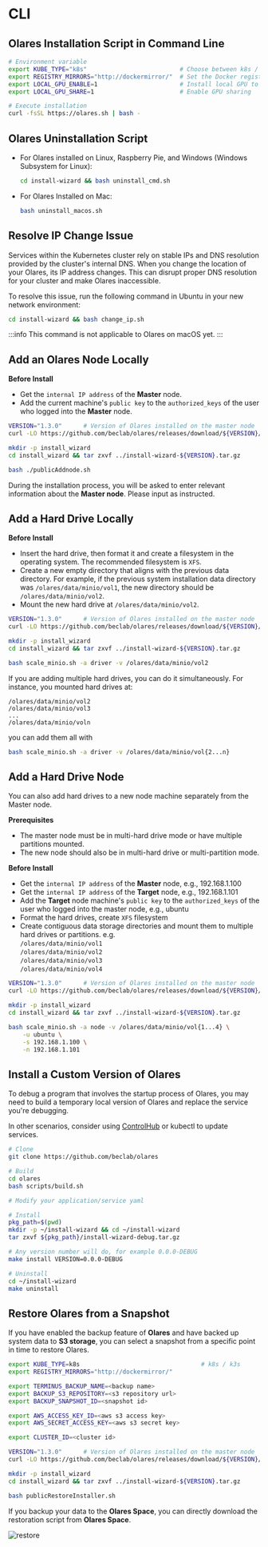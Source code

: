 # CLI


## Olares Installation Script in Command Line

```sh
# Environment variable
export KUBE_TYPE="k8s"                          # Choose between k8s / k3s, k3s being the default.
export REGISTRY_MIRRORS="http://dockermirror/"  # Set the Docker registry mirror URL
export LOCAL_GPU_ENABLE=1                       # Install local GPU to the cluster if GPU is installed on the node
export LOCAL_GPU_SHARE=1                        # Enable GPU sharing

# Execute installation
curl -fsSL https://olares.sh | bash -
```

## Olares Uninstallation Script

- For Olares installed on Linux, Raspberry Pie, and Windows (Windows Subsystem for Linux):

  ```sh
  cd install-wizard && bash uninstall_cmd.sh
  ```

- For Olares Installed on Mac:

  ```sh
  bash uninstall_macos.sh
  ```

## Resolve IP Change Issue

Services within the Kubernetes cluster rely on stable IPs and DNS resolution provided by the cluster's internal DNS. When you change the location of your Olares, its IP address changes. This can disrupt proper DNS resolution for your cluster and make Olares inaccessible.

To resolve this issue, run the following command in Ubuntu in your new network environment:

```sh
cd install-wizard && bash change_ip.sh
```

:::info
This command is not applicable to Olares on macOS yet.
:::

## Add an Olares Node Locally

**Before Install**
- Get the `internal IP address` of the **Master** node.
- Add the current machine's `public key` to the `authorized_keys` of the user who logged into the **Master** node.

```sh
VERSION="1.3.0"      # Version of Olares installed on the master node
curl -LO https://github.com/beclab/olares/releases/download/${VERSION}/install-wizard-v${VERSION}.tar.gz

mkdir -p install_wizard
cd install_wizard && tar zxvf ../install-wizard-${VERSION}.tar.gz

bash ./publicAddnode.sh
```

During the installation process, you will be asked to enter relevant information about the **Master node**. Please input as instructed.

## Add a Hard Drive Locally

**Before Install**
- Insert the hard drive, then format it and create a filesystem in the operating system. The recommended filesystem is `XFS`.
- Create a new empty directory that aligns with the previous data directory. For example, if the previous system installation data directory was `/olares/data/minio/vol1`, the new directory should be `/olares/data/minio/vol2`.
- Mount the new hard drive at `/olares/data/minio/vol2`.

```sh
VERSION="1.3.0"      # Version of Olares installed on the master node
curl -LO https://github.com/beclab/olares/releases/download/${VERSION}/install-wizard-v${VERSION}.tar.gz

mkdir -p install_wizard
cd install_wizard && tar zxvf ../install-wizard-${VERSION}.tar.gz

bash scale_minio.sh -a driver -v /olares/data/minio/vol2
```

If you are adding multiple hard drives, you can do it simultaneously. For instance, you mounted hard drives at:
```
/olares/data/minio/vol2
/olares/data/minio/vol3
...
/olares/data/minio/voln
```
you can add them all with
```sh
bash scale_minio.sh -a driver -v /olares/data/minio/vol{2...n}
```

## Add a Hard Drive Node

You can also add hard drives to a new node machine separately from the Master node.

**Prerequisites**
- The master node must be in multi-hard drive mode or have multiple partitions mounted. 
- The new node should also be in multi-hard drive or multi-partition mode.

**Before Install**
- Get the `internal IP address` of the **Master** node, e.g., 192.168.1.100
- Get the `internal IP address` of the **Target** node, e.g., 192.168.1.101
- Add the **Target** node machine's `public key` to the `authorized_keys` of the user who logged into the master node, e.g., ubuntu
- Format the hard drives, create `XFS` filesystem
- Create contiguous data storage directories and mount them to multiple hard drives or partitions. e.g.<br>
  `/olares/data/minio/vol1`<br>
  `/olares/data/minio/vol2`<br>
  `/olares/data/minio/vol3`<br>
  `/olares/data/minio/vol4`<br>

```sh
VERSION="1.3.0"      # Version of Olares installed on the master node
curl -LO https://github.com/beclab/olares/releases/download/${VERSION}/install-wizard-v${VERSION}.tar.gz

mkdir -p install_wizard
cd install_wizard && tar zxvf ../install-wizard-${VERSION}.tar.gz

bash scale_minio.sh -a node -v /olares/data/minio/vol{1...4} \
    -u ubuntu \
    -s 192.168.1.100 \
    -n 192.168.1.101
```

## Install a Custom Version of Olares

To debug a program that involves the startup process of Olares, you may need to build a temporary local version of Olares and replace the service you're debugging.

In other scenarios, consider using [ControlHub](../../../how-to/olares/controlhub/) or kubectl to update services.

```sh
# Clone
git clone https://github.com/beclab/olares

# Build
cd olares
bash scripts/build.sh

# Modify your application/service yaml

# Install
pkg_path=$(pwd)
mkdir -p ~/install-wizard && cd ~/install-wizard
tar zxvf ${pkg_path}/install-wizard-debug.tar.gz

# Any version number will do, for example 0.0.0-DEBUG
make install VERSION=0.0.0-DEBUG

# Uninstall
cd ~/install-wizard
make uninstall
```

## Restore Olares from a Snapshot

If you have enabled the backup feature of **Olares** and have backed up system data to **S3 storage**, you can select a snapshot from a specific point in time to restore Olares.


```sh
export KUBE_TYPE=k8s                                  # k8s / k3s
export REGISTRY_MIRRORS="http://dockermirror/"

export TERMINUS_BACKUP_NAME=<backup name>
export BACKUP_S3_REPOSITORY=<s3 repository url>
export BACKUP_SNAPSHOT_ID=<snapshot id>

export AWS_ACCESS_KEY_ID=<aws s3 access key>
export AWS_SECRET_ACCESS_KEY=<aws s3 secret key>

export CLUSTER_ID=<cluster id>

VERSION="1.3.0"      # Version of Olares installed on the master node
curl -LO https://github.com/beclab/olares/releases/download/${VERSION}/install-wizard-v${VERSION}.tar.gz

mkdir -p install_wizard
cd install_wizard && tar zxvf ../install-wizard-${VERSION}.tar.gz

bash publicRestoreInstaller.sh
```

If you backup your data to the **Olares Space**, you can directly download the restoration script from **Olares Space**.

![restore](images/restore.jpg)